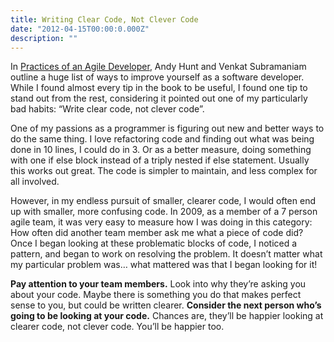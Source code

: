 ```yaml
---
title: Writing Clear Code, Not Clever Code
date: "2012-04-15T00:00:0.000Z"
description: ""
---
```


In [Practices of an Agile Developer](http://www.amazon.com/gp/product/097451408X), Andy Hunt and Venkat Subramaniam outline a huge list of ways to improve yourself as a software developer. While I found almost every tip in the book to be useful, I found one tip to stand out from the rest, considering it pointed out one of my particularly bad habits: “Write clear code, not clever code”.

One of my passions as a programmer is figuring out new and better ways to do the same thing. I love refactoring code and finding out what was being done in 10 lines, I could do in 3. Or as a better measure, doing something with one if else block instead of a triply nested if else statement. Usually this works out great. The code is simpler to maintain, and less complex for all involved.

However, in my endless pursuit of smaller, clearer code, I would often end up with smaller, more confusing code. In 2009, as a member of a 7 person agile team, it was very easy to measure how I was doing in this category: How often did another team member ask me what a piece of code did? Once I began looking at these problematic blocks of code, I noticed a pattern, and began to work on resolving the problem. It doesn’t matter what my particular problem was… what mattered was that I began looking for it!

**Pay attention to your team members.** Look into why they’re asking you about your code. Maybe there is something you do that makes perfect sense to you, but could be written clearer. **Consider the next person who’s going to be looking at your code.** Chances are, they’ll be happier looking at clearer code, not clever code. You’ll be happier too.

